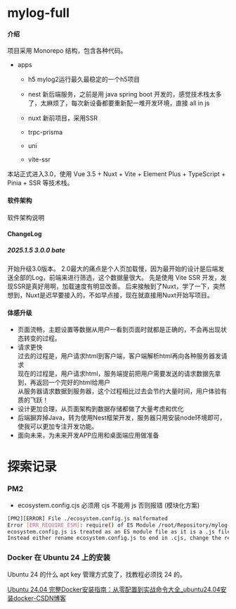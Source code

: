 # mylog-full

#### 介绍

项目采用 Monorepo 结构，包含各种代码。

- apps
    - h5 
        mylog2运行最久最稳定的一个h5项目
    - nest 
        新后端服务，之前是用 java spring boot 开发的，感觉技术栈太多了，太麻烦了，每次新设备都要重新配一堆开发环境，直接 all in js
    - nuxt
        新前项目，采用SSR 
    - trpc-prisma
        
    - uni
    - vite-ssr

本站正式进入3.0，使用 Vue 3.5 + Nuxt + Vite + Element Plus + TypeScript + Pinia + SSR 等技术栈。

#### 软件架构
软件架构说明

#### ChangeLog
##### 2025.1.5 3.0.0 bate
开始升级3.0版本。
2.0最大的痛点是个人页加载慢，因为最开始的设计是后端发送全部的Log，前端来进行筛选，这个数据量很大。
先是使用 Vite SSR 开发，发现SSR是真好用啊，加载速度有明显改善。
后来接触到了Nuxt，学了一下，突然想到，Nuxt是迟早要接入的，不如早点接，现在就直接用Nuxt开始写项目。

#### 体感升级
- 页面流畅，主题设置等数据从用户一看到页面时就都是正确的，不会再出现状态转变的过程。
- 请求更快  
过去的过程是，用户请求html到客户端，客户端解析html再向各种服务器发请求  
现在的过程是，用户请求html，服务端提前把用户需要发送的请求数据先拿到，再返回一个完好的html给用户  
从服务器请求数据到服务器，这个过程相比过去会节约大量时间，用户体验有质的飞跃！  
- 设计更加合理，从页面架构到数据存储都做了大量考虑和优化
- 后端摒弃掉Java，转为使用Nest框架开发，服务器只用安装node环境即可，使我可以更加专注开发功能。
- 面向未来，为未来开发APP应用和桌面端应用做准备

# 探索记录

### PM2

- ecosystem.config.cjs 必须用 cjs 不能用 js 否则报错 (模块化方案)

```bash
[PM2][ERROR] File ./ecosystem.config.js malformated
Error [ERR_REQUIRE_ESM]: require() of ES Module /root/Repository/mylog-full/apps/mylog-nuxt/ecosystem.config.js from /root/.local/share/pnpm/global/5/.pnpm/pm2@5.4.3/node_modules/pm2/lib/Common.js not supported.
ecosystem.config.js is treated as an ES module file as it is a .js file whose nearest parent package.json contains "type": "module" which declares all .js files in that package scope as ES modules.
Instead either rename ecosystem.config.js to end in .cjs, change the requiring code to use dynamic import() which is available in all CommonJS modules, or change "type": "module" to "type": "commonjs" in /root/Repository/mylog-full/apps/mylog-nuxt/package.json to treat all .js files as CommonJS (using .mjs for all ES modules instead).
```

### Docker 在 Ubuntu 24 上的安装

Ubuntu 24 的什么 apt key 管理方式变了，找教程必须找 24 的。

[Ubuntu 24.04 完整Docker安装指南：从零配置到实战命令大全_ubuntu24.04安装docker-CSDN博客](https://blog.csdn.net/u014796292/article/details/147686532?ops_request_misc=%257B%2522request%255Fid%2522%253A%2522b6610b9b702473aac4b235c77b514c07%2522%252C%2522scm%2522%253A%252220140713.130102334..%2522%257D&request_id=b6610b9b702473aac4b235c77b514c07&biz_id=0&utm_medium=distribute.pc_search_result.none-task-blog-2~all~baidu_landing_v2~default-5-147686532-null-null.142%5Ev102%5Epc_search_result_base4&utm_term=ubuntu%2024%20docker&spm=1018.2226.3001.4187)

